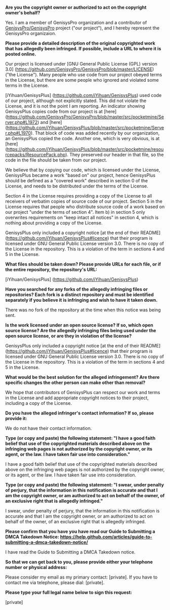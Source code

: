 **Are you the copyright owner or authorized to act on the copyright owner's behalf?**  

Yes. I am a member of GenisysPro organization and a contributor of [GenisysPro/GenisysPro](https://github.com/GenisysPro/GenisysPro) project ("our project"), and I hereby represent the GenisysPro organizaion.  

**Please provide a detailed description of the original copyrighted work that has allegedly been infringed. If possible, include a URL to where it is posted online.**  

Our project is licensed under [GNU General Public License (GPL) version 3.0] (https://github.com/GenisysPro/GenisysPro/blob/master/LICENSE) ("the License"). Many people who use code from our project obeyed terms in the License, but there are some people who ignored and violated some terms in the License.

[iYihuan/GenisysPlus] (https://github.com/iYihuan/GenisysPlus) used code of our project, although not explicitly stated. This did not violate the License, and it is not the point I am reporting. An indicator showing GenisysPlus copies code from our project is at [here] (https://github.com/GenisysPro/GenisysPro/blob/master/src/pocketmine/Server.php#L1972) and [here] (https://github.com/iYihuan/GenisysPlus/blob/master/src/pocketmine/Server.php#L1970). That block of code was added recently by our organization, an GenisysPlus copied the code. Another one, which is very obvious, is at [here] (https://github.com/iYihuan/GenisysPlus/blob/master/src/pocketmine/resourcepacks/ResourcePack.php). They preserved our header in that file, so the code in the file should be taken from our project.  

We believe that by copying our code, which is licensed under the License, GenisysPlus
became a work "based on" our project, hence GenisysPlus should be defined as a "covered work" described in section 0 of the License, and needs to be distributed under the terms of the License.  

Section 4 in the License requires providing a copy of the License to all receivers of verbatim copies of source code of our project. Section 5 in the License requires that people who distribute source code of a work based on our project "under the terms of section 4". Item b) in section 5 only overwrites requirements on "keep intact all notices" in section 4, which is nothing about providing a copy of the License.  

GenisysPlus only included a copyright notice [at the end of their README] (https://github.com/iYihuan/GenisysPlus#licence) that their program is licensed under GNU General Public License version 3.0. There is no copy of the License in the repository. This is a violation of the term in sections 4 and 5 in the License.  

**What files should be taken down? Please provide URLs for each file, or if the entire repository, the repository's URL:**  

[iYihuan/GenisysPlus] (https://github.com/iYihuan/GenisysPlus)  

**Have you searched for any forks of the allegedly infringing files or repositories? Each fork is a distinct repository and must be identified separately if you believe it is infringing and wish to have it taken down.**  

There was no fork of the repository at the time when this notice was being sent.  

**Is the work licensed under an open source license? If so, which open source license? Are the allegedly infringing files being used under the open source license, or are they in violation of the license?**  

GenisysPlus only included a copyright notice [at the end of their README] (https://github.com/iYihuan/GenisysPlus#licence) that their program is licensed under GNU General Public License version 3.0. There is no copy of the License in the repository. This is a violation of the term in sections 4 and 5 in the License.  

**What would be the best solution for the alleged infringement? Are there specific changes the other person can make other than removal?**  

We hope that contributors of GenisysPlus can respect our work and terms in the License and add appropriate copyright notices to their project, including a copy of the License.  

**Do you have the alleged infringer's contact information? If so, please provide it:**  

We do not have their contact information.  

**Type (or copy and paste) the following statement: "I have a good faith belief that use of the copyrighted materials described above on the infringing web pages is not authorized by the copyright owner, or its agent, or the law. I have taken fair use into consideration."**  

I have a good faith belief that use of the copyrighted materials described above on the infringing web pages is not authorized by the copyright owner, or its agent, or the law. I have taken fair use into consideration.

**Type (or copy and paste) the following statement: "I swear, under penalty of perjury, that the information in this notification is accurate and that I am the copyright owner, or am authorized to act on behalf of the owner, of an exclusive right that is allegedly infringed."**  

I swear, under penalty of perjury, that the information in this notification is accurate and that I am the copyright owner, or am authorized to act on behalf of the owner, of an exclusive right that is allegedly infringed.

**Please confirm that you have you have read our Guide to Submitting a DMCA Takedown Notice: https://help.github.com/articles/guide-to-submitting-a-dmca-takedown-notice/**  

I have read the Guide to Submitting a DMCA Takedown notice.

**So that we can get back to you, please provide either your telephone number or physical address:**  

Please consider my email as my primary contact: [private]. If you have to contact me via telephone, please dial: [private].

**Please type your full legal name below to sign this request:**

[private]
